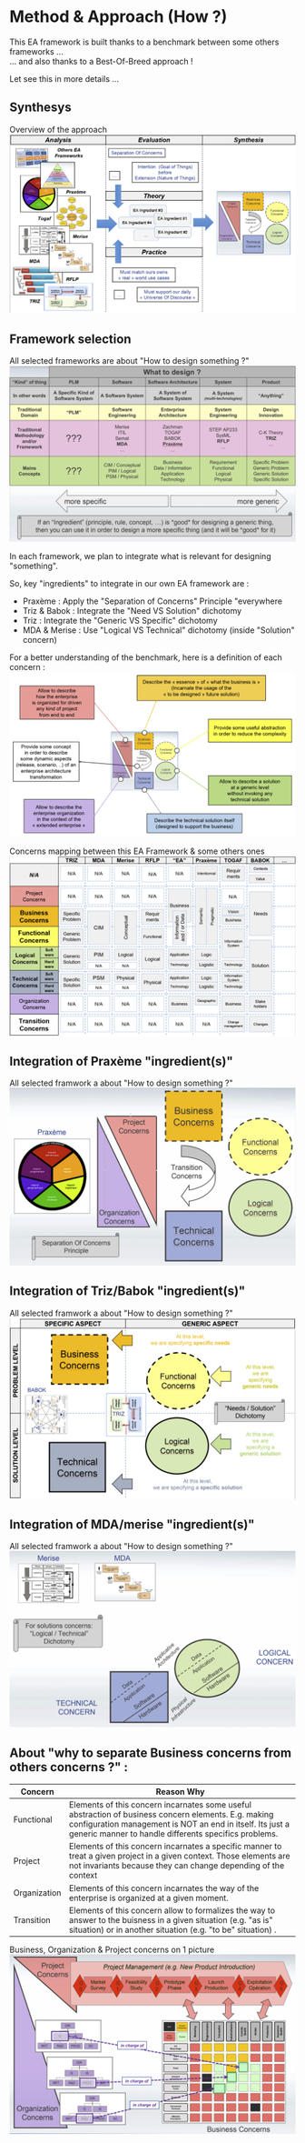 Method & Approach (How ?)
==

This EA framework is built thanks to a benchmark between some others frameworks ...   
... and also thanks to a Best-Of-Breed approach !

Let see this in more details ...


Synthesys
-
Overview of the approach
![alt text](https://github.com/iPlumb3r/pEAr4pEEr/blob/master/images/Overview_How_1_2020-03-24.png)


Framework selection
-
All selected frameworks are about "How to design something ?"
![alt text](https://github.com/iPlumb3r/pEAr4pEEr/blob/master/images/How_FrameworkSelection.png)

In each framework, we plan to integrate what is relevant for designing "something".   

So, key "ingredients" to integrate in our own EA framework are :    
* Praxème : Apply the "Separation of Concerns" Principle "everywhere
* Triz & Babok : Integrate the "Need VS Solution" dichotomy
* Triz : Integrate the "Generic VS Specific" dichotomy
* MDA & Merise : Use "Logical VS Technical" dichotomy (inside "Solution" concern)

For a better understanding of the benchmark, here is a definition of each concern :
![alt text](https://github.com/iPlumb3r/pEAr4pEEr/blob/master/images/How_ConcernsDefinition_2020-03-24.png)

Concerns mapping between this EA Framework & some others ones
![alt text](https://github.com/iPlumb3r/pEAr4pEEr/blob/master/images/Overview_How_2.png)


Integration of Praxème "ingredient(s)"
-
All selected framwork a about "How to design something ?"
![alt text](https://github.com/iPlumb3r/pEAr4pEEr/blob/master/images/How_Praxeme.png)


Integration of Triz/Babok "ingredient(s)"
-
All selected framwork a about "How to design something ?"
![alt text](https://github.com/iPlumb3r/pEAr4pEEr/blob/master/images/How_Triz.png)


Integration of MDA/merise "ingredient(s)"
-
All selected framwork a about "How to design something ?"
![alt text](https://github.com/iPlumb3r/pEAr4pEEr/blob/master/images/How_MDA.png)

About "why to separate Business concerns from others concerns ?" :
-
<table>
    <thead>
        <tr>
            <th>Concern</th>
            <th>Reason Why</th>
        </tr>
    </thead>
    <tbody>
        <tr>
            <td>Functional</td>
            <td>Elements of this concern incarnates some useful abstraction of business concern elements. E.g. making configuration management is NOT an end in itself. Its just a generic manner to handle differents specifics problems.</td>
        </tr>
        <tr>
            <td>Project</td>
            <td>Elements of this concern incarnates a specific manner to treat a given project in a given context. Those elements are not invariants because they can change depending of the context</td>
        </tr>
        <tr>
            <td>Organization</td>
            <td>Elements of this concern incarnates the way of the enterprise is organized at a given moment.</td>
        </tr>
        <tr>
            <td>Transition</td>
            <td>Elements of this concern allow to formalizes the way to answer to the buisness in a given situation (e.g. "as is" situation) or in another situation (e.g. "to be" situation) .</td>
        </tr>
    </tbody>
</table>

Business, Organization & Project concerns on 1 picture 
![alt text](https://github.com/iPlumb3r/pEAr4pEEr/blob/master/images/How_SoC_BizOrgPrj.png)
